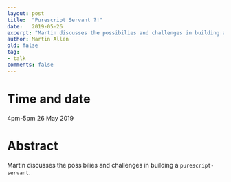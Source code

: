 ```yaml
---
layout: post
title:  "Purescript Servant ?!"
date:   2019-05-26
excerpt: "Martin discusses the possibilies and challenges in building a `purescript-servant`."
author: Martin Allen
old: false
tag:
- talk
comments: false
---
```


# Time and date
4pm-5pm 26 May 2019

# Abstract
Martin discusses the possibilies and challenges in building a `purescript-servant`.